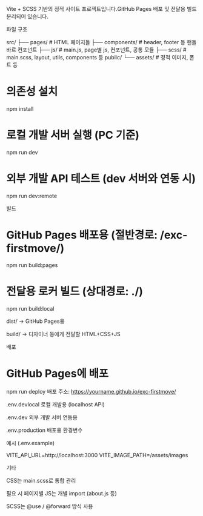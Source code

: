 Vite + SCSS 기반의 정적 사이트 프로젝트입니다.GitHub Pages 배포 및 전달용 빌드 분리되어 있습니다.

파일 구조

src/
├── pages/        # HTML 페이지들
├── components/   # header, footer 등 핸들바르 컨포넌트
├── js/           # main.js, page별 js, 컨포넌트, 공통 모듈
├── scss/         # main.scss, layout, utils, components 등
public/
└── assets/       # 정적 이미지, 폰트 등


# 의존성 설치
npm install

# 로컬 개발 서버 실행 (PC 기준)
npm run dev

# 외부 개발 API 테스트 (dev 서버와 연동 시)
npm run dev:remote

빌드

# GitHub Pages 배포용 (절반경로: /exc-firstmove/)
npm run build:pages

# 전달용 로커 빌드 (상대경로: ./)
npm run build:local

dist/ → GitHub Pages용

build/ → 디자이너 등에게 전달할 HTML+CSS+JS

배포

# GitHub Pages에 배포
npm run deploy
배포 주소: https://yourname.github.io/exc-firstmove/

.env.devlocal
로컬 개발용 (localhost API)

.env.dev
외부 개발 서버 연동용

.env.production
배포용 환경변수

예시 (.env.example)

VITE_API_URL=http://localhost:3000
VITE_IMAGE_PATH=/assets/images

기타

CSS는 main.scss로 통합 관리

필요 시 페이지별 JS는 개별 import (about.js 등)

SCSS는 @use / @forward 방식 사용